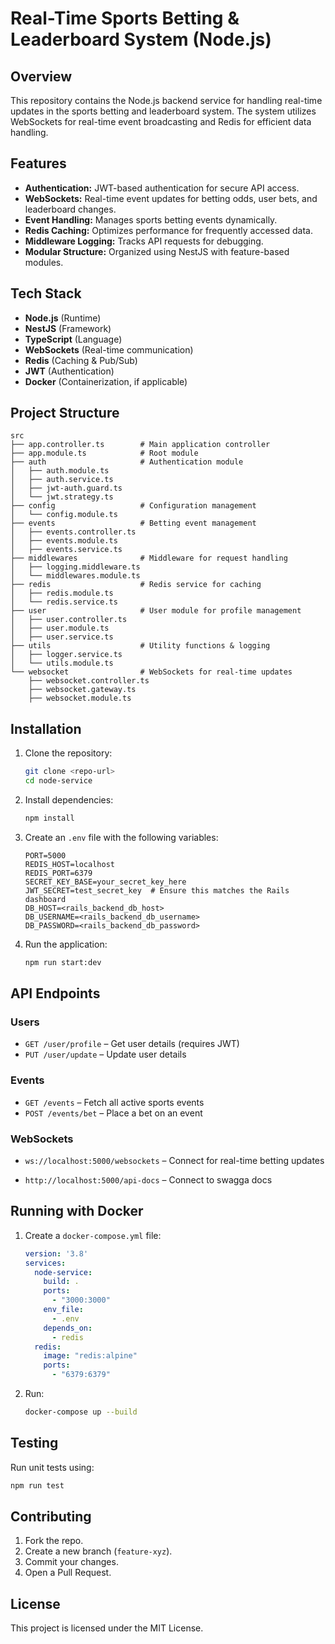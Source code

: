 
# Real-Time Sports Betting & Leaderboard System (Node.js)

## Overview

This repository contains the Node.js backend service for handling real-time updates in the sports betting and leaderboard system. The system utilizes WebSockets for real-time event broadcasting and Redis for efficient data handling.

## Features

- **Authentication:** JWT-based authentication for secure API access.
- **WebSockets:** Real-time event updates for betting odds, user bets, and leaderboard changes.
- **Event Handling:** Manages sports betting events dynamically.
- **Redis Caching:** Optimizes performance for frequently accessed data.
- **Middleware Logging:** Tracks API requests for debugging.
- **Modular Structure:** Organized using NestJS with feature-based modules.

## Tech Stack

- **Node.js** (Runtime)
- **NestJS** (Framework)
- **TypeScript** (Language)
- **WebSockets** (Real-time communication)
- **Redis** (Caching & Pub/Sub)
- **JWT** (Authentication)
- **Docker** (Containerization, if applicable)

## Project Structure

```
src
├── app.controller.ts        # Main application controller
├── app.module.ts            # Root module
├── auth                     # Authentication module
│   ├── auth.module.ts
│   ├── auth.service.ts
│   ├── jwt-auth.guard.ts
│   └── jwt.strategy.ts
├── config                   # Configuration management
│   └── config.module.ts
├── events                   # Betting event management
│   ├── events.controller.ts
│   ├── events.module.ts
│   ├── events.service.ts
├── middlewares              # Middleware for request handling
│   ├── logging.middleware.ts
│   └── middlewares.module.ts
├── redis                    # Redis service for caching
│   ├── redis.module.ts
│   └── redis.service.ts
├── user                     # User module for profile management
│   ├── user.controller.ts
│   ├── user.module.ts
│   ├── user.service.ts
├── utils                    # Utility functions & logging
│   ├── logger.service.ts
│   └── utils.module.ts
└── websocket                # WebSockets for real-time updates
    ├── websocket.controller.ts
    ├── websocket.gateway.ts
    ├── websocket.module.ts
```

## Installation

1. Clone the repository:
   ```bash
   git clone <repo-url>
   cd node-service
   ```

2. Install dependencies:
   ```bash
   npm install
   ```

3. Create an `.env` file with the following variables:
   ```
   PORT=5000
   REDIS_HOST=localhost
   REDIS_PORT=6379
   SECRET_KEY_BASE=your_secret_key_here
   JWT_SECRET=test_secret_key  # Ensure this matches the Rails dashboard
   DB_HOST=<rails_backend_db_host>
   DB_USERNAME=<rails_backend_db_username>
   DB_PASSWORD=<rails_backend_db_password>
   ```

4. Run the application:
   ```bash
   npm run start:dev
   ```

## API Endpoints


### Users

- `GET /user/profile` – Get user details (requires JWT)
- `PUT /user/update` – Update user details

### Events

- `GET /events` – Fetch all active sports events
- `POST /events/bet` – Place a bet on an event

### WebSockets

- `ws://localhost:5000/websockets` – Connect for real-time betting updates


- `http://localhost:5000/api-docs` – Connect to swagga docs

## Running with Docker

1. Create a `docker-compose.yml` file:
   ```yaml
   version: '3.8'
   services:
     node-service:
       build: .
       ports:
         - "3000:3000"
       env_file:
         - .env
       depends_on:
         - redis
     redis:
       image: "redis:alpine"
       ports:
         - "6379:6379"
   ```

2. Run:
   ```bash
   docker-compose up --build
   ```

## Testing

Run unit tests using:
```bash
npm run test
```

## Contributing

1. Fork the repo.
2. Create a new branch (`feature-xyz`).
3. Commit your changes.
4. Open a Pull Request.

## License

This project is licensed under the MIT License.
